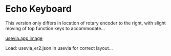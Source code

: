 # Echo Keyboard

This version only differs in location of rotary encoder to the right, with slight moving of top function keys to accommodate...

[usevia.app image](https://github.com/phpbbireland/echo/blob/main/iso_encoder_rp2040_er2/images/usevia.app_image.png)

Load: usevia_er2.json in usevia for correct layout...
